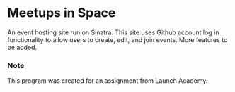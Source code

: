 # Meetups in Space
An event hosting site run on Sinatra. This site uses Github account log in functionality to allow users to create, edit, and join events. More features to be added.


### Note
This program was created for an assignment from Launch Academy.
